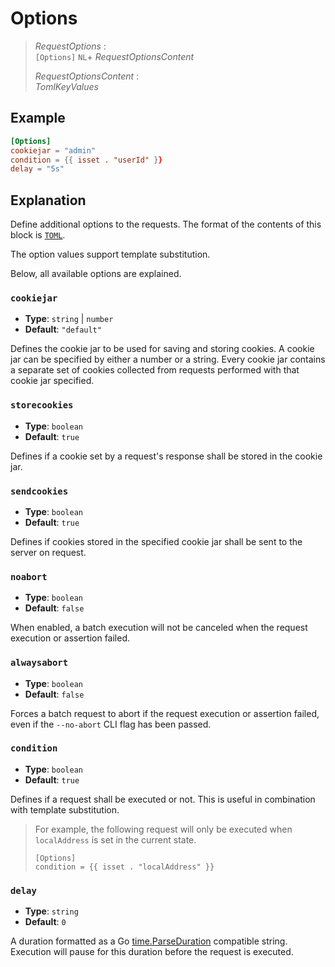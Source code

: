 # Options

> *RequestOptions* :  
> `[Options]` `NL`+ *RequestOptionsContent*
>
> *RequestOptionsContent* :  
> *TomlKeyValues*

## Example

```toml
[Options]
cookiejar = "admin"
condition = {{ isset . "userId" }}
delay = "5s"
```

## Explanation

Define additional options to the requests. The format of the contents of this block is [`TOML`](https://toml.io/).

The option values support template substitution.

Below, all available options are explained.

### `cookiejar`

- **Type**: `string` | `number`
- **Default**: `"default"`

Defines the cookie jar to be used for saving and storing cookies. A cookie jar can be specified by either a number or a string. Every cookie jar contains a separate set of cookies collected from requests performed with that cookie jar specified.

### `storecookies`

- **Type**: `boolean`
- **Default**: `true`

Defines if a cookie set by a request's response shall be stored in the cookie jar.

### `sendcookies`

- **Type**: `boolean`
- **Default**: `true`

Defines if cookies stored in the specified cookie jar shall be sent to the server on request.

### `noabort`

- **Type**: `boolean`
- **Default**: `false`

When enabled, a batch execution will not be canceled when the request execution or assertion failed.

### `alwaysabort`

- **Type**: `boolean`
- **Default**: `false`

Forces a batch request to abort if the request execution or assertion failed, even if the `--no-abort` CLI flag has been passed.

### `condition`

- **Type**: `boolean`
- **Default**: `true`

Defines if a request shall be executed or not. This is useful in combination with template substitution.

> For example, the following request will only be executed when `localAddress` is set in the current state.
> ```
> [Options]
> condition = {{ isset . "localAddress" }}
> ```

### `delay`

- **Type**: `string`
- **Default**: `0`

A duration formatted as a Go [time.ParseDuration](https://pkg.go.dev/time#ParseDuration) compatible string. Execution will pause for this duration before the request is executed.
